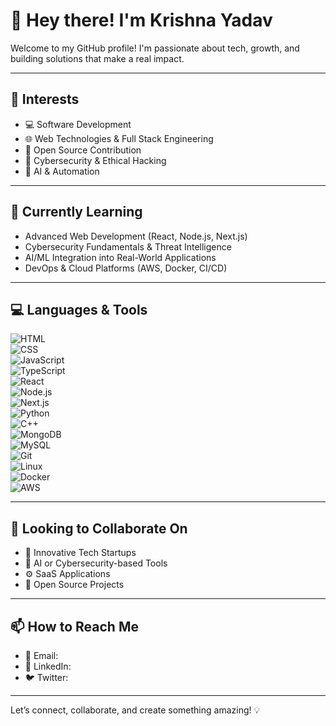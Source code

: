# 👋 Hey there! I'm Krishna Yadav

Welcome to my GitHub profile! I'm passionate about tech, growth, and building solutions that make a real impact.

---

## 👀 Interests
- 💻 Software Development  
- 🌐 Web Technologies & Full Stack Engineering  
- 🧪 Open Source Contribution  
- 🔐 Cybersecurity & Ethical Hacking  
- 🤖 AI & Automation  

---

## 🌱 Currently Learning
- Advanced Web Development (React, Node.js, Next.js)
- Cybersecurity Fundamentals & Threat Intelligence
- AI/ML Integration into Real-World Applications
- DevOps & Cloud Platforms (AWS, Docker, CI/CD)

---

## 💻 Languages & Tools

![HTML](https://skillicons.dev/icons?i=html)  
![CSS](https://skillicons.dev/icons?i=css)  
![JavaScript](https://skillicons.dev/icons?i=javascript)  
![TypeScript](https://skillicons.dev/icons?i=typescript)  
![React](https://skillicons.dev/icons?i=react)  
![Node.js](https://skillicons.dev/icons?i=nodejs)  
![Next.js](https://skillicons.dev/icons?i=nextjs)  
![Python](https://skillicons.dev/icons?i=python)  
![C++](https://skillicons.dev/icons?i=cpp)  
![MongoDB](https://skillicons.dev/icons?i=mongodb)  
![MySQL](https://skillicons.dev/icons?i=mysql)  
![Git](https://skillicons.dev/icons?i=git)  
![Linux](https://skillicons.dev/icons?i=linux)  
![Docker](https://skillicons.dev/icons?i=docker)  
![AWS](https://skillicons.dev/icons?i=aws)

---

## 💞️ Looking to Collaborate On
- 🚀 Innovative Tech Startups  
- 🧠 AI or Cybersecurity-based Tools  
- ⚙️ SaaS Applications  
- 🤝 Open Source Projects  

---

## 📫 How to Reach Me
- 📧 Email: 
- 💼 LinkedIn: 
- 🐦 Twitter: 

---

Let’s connect, collaborate, and create something amazing! 💡

